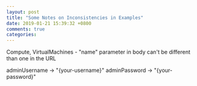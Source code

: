 ```yaml
---
layout: post
title: "Some Notes on Inconsistencies in Examples"
date: 2019-01-21 15:39:32 +0800
comments: true
categories: 
---
```


Compute, VirtualMachines - "name" parameter in body can't be different than one in the URL

adminUsername -> "{your-username}"
adminPassword -> "{your-password}"
